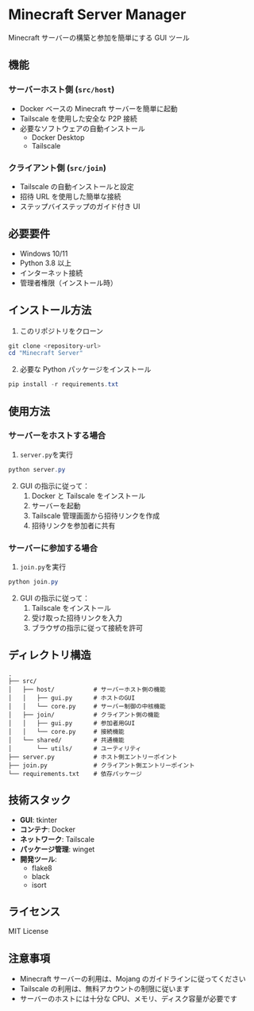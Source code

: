 # Minecraft Server Manager

Minecraft サーバーの構築と参加を簡単にする GUI ツール

## 機能

### サーバーホスト側 (`src/host`)

- Docker ベースの Minecraft サーバーを簡単に起動
- Tailscale を使用した安全な P2P 接続
- 必要なソフトウェアの自動インストール
  - Docker Desktop
  - Tailscale

### クライアント側 (`src/join`)

- Tailscale の自動インストールと設定
- 招待 URL を使用した簡単な接続
- ステップバイステップのガイド付き UI

## 必要要件

- Windows 10/11
- Python 3.8 以上
- インターネット接続
- 管理者権限（インストール時）

## インストール方法

1. このリポジトリをクローン

```powershell
git clone <repository-url>
cd "Minecraft Server"
```

2. 必要な Python パッケージをインストール

```powershell
pip install -r requirements.txt
```

## 使用方法

### サーバーをホストする場合

1. `server.py`を実行

```powershell
python server.py
```

2. GUI の指示に従って：
   1. Docker と Tailscale をインストール
   2. サーバーを起動
   3. Tailscale 管理画面から招待リンクを作成
   4. 招待リンクを参加者に共有

### サーバーに参加する場合

1. `join.py`を実行

```powershell
python join.py
```

2. GUI の指示に従って：
   1. Tailscale をインストール
   2. 受け取った招待リンクを入力
   3. ブラウザの指示に従って接続を許可

## ディレクトリ構造

```
.
├── src/
│   ├── host/           # サーバーホスト側の機能
│   │   ├── gui.py      # ホストのGUI
│   │   └── core.py     # サーバー制御の中核機能
│   ├── join/           # クライアント側の機能
│   │   ├── gui.py      # 参加者用GUI
│   │   └── core.py     # 接続機能
│   └── shared/         # 共通機能
│       └── utils/      # ユーティリティ
├── server.py           # ホスト側エントリーポイント
├── join.py             # クライアント側エントリーポイント
└── requirements.txt    # 依存パッケージ
```

## 技術スタック

- **GUI**: tkinter
- **コンテナ**: Docker
- **ネットワーク**: Tailscale
- **パッケージ管理**: winget
- **開発ツール**:
  - flake8
  - black
  - isort

## ライセンス

MIT License

## 注意事項

- Minecraft サーバーの利用は、Mojang のガイドラインに従ってください
- Tailscale の利用は、無料アカウントの制限に従います
- サーバーのホストには十分な CPU、メモリ、ディスク容量が必要です
